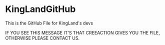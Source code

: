 # KingLandGitHub
This is the GitHub File for KingLand's devs

IF YOU SEE THIS MESSAGE IT'S THAT CREEACTION GIVES YOU THE FILE, OTHERWISE PLEASE CONTACT US.
